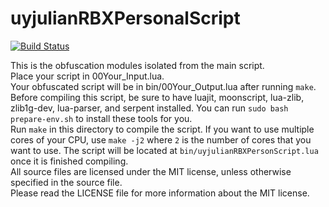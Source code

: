 uyjulianRBXPersonalScript
=========================

[![Build Status](https://travis-ci.org/uyjulian/uyjulianRBXPersonalScript.svg?branch=master)](https://travis-ci.org/uyjulian/uyjulianRBXPersonalScript)  

This is the obfuscation modules isolated from the main script.  
Place your script in 00Your_Input.lua.  
Your obfuscated script will be in bin/00Your_Output.lua after running `make`.  
Before compiling this script, be sure to have luajit, moonscript, lua-zlib, zlib1g-dev, lua-parser, and serpent installed. You can run `sudo bash prepare-env.sh` to install these tools for you.  
Run `make` in this directory to compile the script. If you want to use multiple cores of your CPU, use `make -j2` where `2` is the number of cores that you want to use. The script will be located at `bin/uyjulianRBXPersonScript.lua` once it is finished compiling.  
All source files are licensed under the MIT license, unless otherwise specified in the source file.  
Please read the LICENSE file for more information about the MIT license.  
